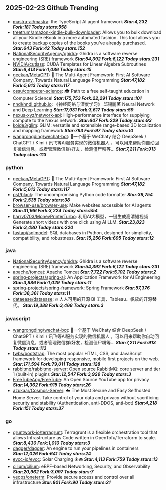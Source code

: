 ## 2025-02-23 Github Trending

### 
* [mastra-ai/mastra](https://github.com/mastra-ai/mastra): the TypeScript AI agent framework ***Star:4,232 Fork:181 Today stars:558***
* [treetrum/amazon-kindle-bulk-downloader](https://github.com/treetrum/amazon-kindle-bulk-downloader): Allows you to bulk download all your Kindle eBook in a more automated fashion. This tool allows you to create backup copies of the books you've already purchased. ***Star:643 Fork:42 Today stars:152***
* [NationalSecurityAgency/ghidra](https://github.com/NationalSecurityAgency/ghidra): Ghidra is a software reverse engineering (SRE) framework ***Star:54,392 Fork:6,122 Today stars:231***
* [NVIDIA/cutlass](https://github.com/NVIDIA/cutlass): CUDA Templates for Linear Algebra Subroutines ***Star:6,413 Fork:1,086 Today stars:15***
* [geekan/MetaGPT](https://github.com/geekan/MetaGPT): 🌟 The Multi-Agent Framework: First AI Software Company, Towards Natural Language Programming ***Star:47,182 Fork:5,613 Today stars:117***
* [ossu/computer-science](https://github.com/ossu/computer-science): 🎓 Path to a free self-taught education in Computer Science! ***Star:175,753 Fork:22,291 Today stars:101***
* [nndl/nndl.github.io](https://github.com/nndl/nndl.github.io): 《神经网络与深度学习》 邱锡鹏著 Neural Network and Deep Learning ***Star:17,931 Fork:3,617 Today stars:59***
* [nexus-xyz/network-api](https://github.com/nexus-xyz/network-api): High-performance interface for supplying compute to the Nexus network. ***Star:607 Fork:229 Today stars:93***
* [koide3/glim](https://github.com/koide3/glim): GLIM: versatile and extensible range-based 3D localization and mapping framework ***Star:793 Fork:97 Today stars:10***
* [wangrongding/wechat-bot](https://github.com/wangrongding/wechat-bot): 🤖一个基于 WeChaty 结合 DeepSeek / ChatGPT / Kimi / 讯飞等Ai服务实现的微信机器人 ，可以用来帮助你自动回复微信消息，或者管理微信群/好友，检测僵尸粉等... ***Star:7,211 Fork:913 Today stars:113***

### python
* [geekan/MetaGPT](https://github.com/geekan/MetaGPT): 🌟 The Multi-Agent Framework: First AI Software Company, Towards Natural Language Programming ***Star:47,182 Fork:5,613 Today stars:117***
* [psf/black](https://github.com/psf/black): The uncompromising Python code formatter ***Star:39,754 Fork:2,535 Today stars:38***
* [browser-use/browser-use](https://github.com/browser-use/browser-use): Make websites accessible for AI agents ***Star:31,166 Fork:3,224 Today stars:554***
* [harry0703/MoneyPrinterTurbo](https://github.com/harry0703/MoneyPrinterTurbo): 利用AI大模型，一键生成高清短视频 Generate short videos with one click using AI LLM. ***Star:23,823 Fork:3,480 Today stars:220***
* [fastapi/sqlmodel](https://github.com/fastapi/sqlmodel): SQL databases in Python, designed for simplicity, compatibility, and robustness. ***Star:15,256 Fork:695 Today stars:12***

### java
* [NationalSecurityAgency/ghidra](https://github.com/NationalSecurityAgency/ghidra): Ghidra is a software reverse engineering (SRE) framework ***Star:54,392 Fork:6,122 Today stars:231***
* [apache/tomcat](https://github.com/apache/tomcat): Apache Tomcat ***Star:7,722 Fork:5,102 Today stars:2***
* [spring-projects/spring-ai](https://github.com/spring-projects/spring-ai): An Application Framework for AI Engineering ***Star:3,886 Fork:1,029 Today stars:11***
* [spring-projects/spring-framework](https://github.com/spring-projects/spring-framework): Spring Framework ***Star:57,376 Fork:38,361 Today stars:11***
* [dataease/dataease](https://github.com/dataease/dataease): 🔥 人人可用的开源 BI 工具，Tableau、帆软的开源替代。 ***Star:19,388 Fork:3,468 Today stars:3***

### javascript
* [wangrongding/wechat-bot](https://github.com/wangrongding/wechat-bot): 🤖一个基于 WeChaty 结合 DeepSeek / ChatGPT / Kimi / 讯飞等Ai服务实现的微信机器人 ，可以用来帮助你自动回复微信消息，或者管理微信群/好友，检测僵尸粉等... ***Star:7,211 Fork:913 Today stars:113***
* [twbs/bootstrap](https://github.com/twbs/bootstrap): The most popular HTML, CSS, and JavaScript framework for developing responsive, mobile first projects on the web. ***Star:171,594 Fork:79,011 Today stars:128***
* [rabbitmq/rabbitmq-server](https://github.com/rabbitmq/rabbitmq-server): Open source RabbitMQ: core server and tier 1 (built-in) plugins ***Star:12,547 Fork:3,929 Today stars:3***
* [FreeTubeApp/FreeTube](https://github.com/FreeTubeApp/FreeTube): An Open Source YouTube app for privacy ***Star:14,362 Fork:915 Today stars:26***
* [azukaar/Cosmos-Server](https://github.com/azukaar/Cosmos-Server): ☁️ The Most Secure and Easy Selfhosted Home Server. Take control of your data and privacy without sacrificing security and stability (Authentication, anti-DDOS, anti-bot) ***Star:4,218 Fork:151 Today stars:37***

### go
* [gruntwork-io/terragrunt](https://github.com/gruntwork-io/terragrunt): Terragrunt is a flexible orchestration tool that allows Infrastructure as Code written in OpenTofu/Terraform to scale. ***Star:8,430 Fork:1,010 Today stars:3***
* [dagger/dagger](https://github.com/dagger/dagger): An engine to run your pipelines in containers ***Star:12,026 Fork:641 Today stars:24***
* [evcc-io/evcc](https://github.com/evcc-io/evcc): Solar Charging ☀️🚘 ***Star:4,113 Fork:759 Today stars:13***
* [cilium/cilium](https://github.com/cilium/cilium): eBPF-based Networking, Security, and Observability ***Star:20,962 Fork:3,097 Today stars:7***
* [veops/oneterm](https://github.com/veops/oneterm): Provide secure access and control over all infrastructure ***Star:801 Fork:90 Today stars:21***
